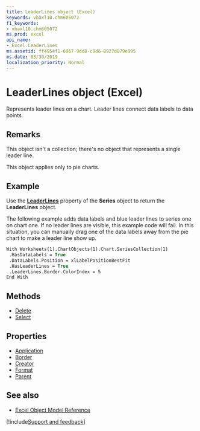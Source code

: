 ```yaml
---
title: LeaderLines object (Excel)
keywords: vbaxl10.chm605072
f1_keywords:
- vbaxl10.chm605072
ms.prod: excel
api_name:
- Excel.LeaderLines
ms.assetid: ff4954f1-6967-9dd8-c9d6-8927d079e995
ms.date: 03/30/2019
localization_priority: Normal
---
```



# LeaderLines object (Excel)

Represents leader lines on a chart. Leader lines connect data labels to data points.


## Remarks

This object isn't a collection; there's no object that represents a single leader line.

This object applies only to pie charts.


## Example

Use the **[LeaderLines](Excel.Series.LeaderLines.md)** property of the **Series** object to return the **LeaderLines** object. 

The following example adds data labels and blue leader lines to series one on chart one. If no leader lines are visible, this example code will fail. In this situation, you can manually drag one of the data labels away from the pie chart to make a leader line show up.

```vb
With Worksheets(1).ChartObjects(1).Chart.SeriesCollection(1) 
 .HasDataLabels = True 
 .DataLabels.Position = xlLabelPositionBestFit 
 .HasLeaderLines = True 
 .LeaderLines.Border.ColorIndex = 5 
End With
```

## Methods

- [Delete](Excel.LeaderLines.Delete.md)
- [Select](Excel.LeaderLines.Select.md)

## Properties

- [Application](Excel.LeaderLines.Application.md)
- [Border](Excel.LeaderLines.Border.md)
- [Creator](Excel.LeaderLines.Creator.md)
- [Format](Excel.LeaderLines.Format.md)
- [Parent](Excel.LeaderLines.Parent.md)


## See also

- [Excel Object Model Reference](overview/Excel/object-model.md)

[!include[Support and feedback](~/includes/feedback-boilerplate.md)]